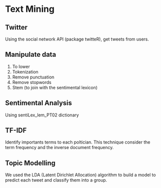 # Text Mining

## Twitter

Using the social network API (package twitteR), get tweets from users. 

## Manipulate data 
  
  1) To lower
  2) Tokenization
  3) Remove punctuation
  4) Remove stopwords
  5) Stem (to join with the sentimental lexicon)
  
## Sentimental Analysis
  
  Using sentiLex_lem_PT02 dictionary
  
## TF-IDF
  
  Identify importants terms to each poltician. 
  This technique consider the term frequency and the inverse document frequency. 
  
## Topic Modelling
 
  We used the LDA (Latent Dirichlet Allocation) algorithm to build a model to predict each tweet and classify them into a group. 
